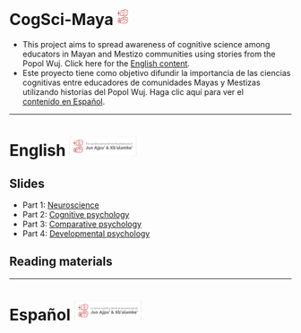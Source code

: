 # CogSci-Maya <img src="./img/csm_logo.png" width=auto height="31">
- This project aims to spread awareness of cognitive science among educators in Mayan and Mestizo communities using stories from the Popol Wuj. Click here for the [English content](#english-). 
- Este proyecto tiene como objetivo difundir la importancia de las ciencias cognitivas entre educadores de comunidades Mayas y Mestizas utilizando historias del Popol Wuj. Haga clic aquí para ver el [contenido en Español](#espa%C3%B1ol-).

---

# English <img src="./img/csm_logo_en.png" width=auto height="35">
## Slides
- Part 1: [Neuroscience](https://github.com/smy1/cogsci-maya/tree/main/slides/L1_en_neuroscience.pdf)
- Part 2: [Cognitive psychology](https://github.com/smy1/cogsci-maya/tree/main/slides/L2_en_cognitive.pdf)
- Part 3: [Comparative psychology](https://github.com/smy1/cogsci-maya/tree/main/slides/L3_en_comparative.pdf)
- Part 4: [Developmental psychology](https://github.com/smy1/cogsci-maya/tree/main/slides/L4_en_developmental.pdf)
## Reading materials

---

# Español <img src="./img/csm_logo_es.png" width=auto height="35">
